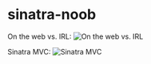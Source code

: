 sinatra-noob
============

On the web vs. IRL:
![On the web vs. IRL](http://31.media.tumblr.com/a6f9bbb0818a569f6a4349213ad45a30/tumblr_n147gqY2ec1t30egqo1_1280.jpg)

Sinatra MVC:
![Sinatra MVC](http://24.media.tumblr.com/c58e571c5ef307b5eb9905a01d6e5fc8/tumblr_n147l3s77F1t30egqo1_r2_1280.jpg)
